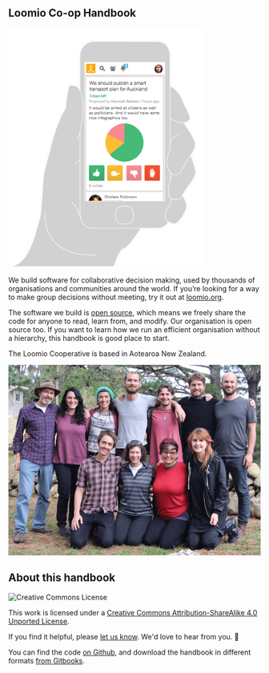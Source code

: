## Loomio Co-op Handbook


<img src='loomio-phone.png' class='img-right img-250px'>

We build software for collaborative decision making, used by thousands of organisations and communities around the world. If you’re looking for a way to make group decisions without meeting, try it out at [loomio.org](http://www.loomio.org).

The software we build is [open source](http://github.com/loomio/loomio), which means we freely share the code for anyone to read, learn from, and modify. Our organisation is open source too. If you want to learn how we run an efficient organisation without a hierarchy, this handbook is good place to start.

The Loomio Cooperative is based in Aotearoa New Zealand.

![](teamloomio.jpg)

## About this handbook

<img src="http://i.creativecommons.org/l/by-sa/3.0/88x31.png" class="img-left" alt="Creative Commons License" />

This work is licensed under a [Creative Commons Attribution-ShareAlike 4.0 Unported License](http://creativecommons.org/licenses/by-sa/4.0/).

If you find it helpful, please [let us know](https://loomio.org/contact). We'd love to hear from you. 🐌

You can find the code [on Github](github.com/loomio/loomio-coop-handbook), and download the handbook in different formats [from Gitbooks](https://www.gitbook.com/book/loomio/loomio-cooperative-handbook/details).